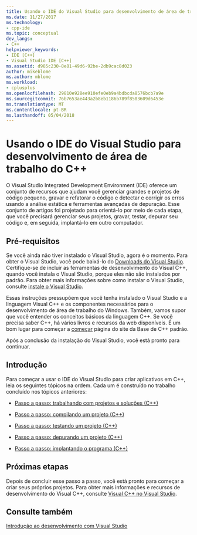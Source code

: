```yaml
---
title: Usando o IDE do Visual Studio para desenvolvimento de área de trabalho do C++ | Microsoft Docs
ms.date: 11/27/2017
ms.technology:
- cpp-ide
ms.topic: conceptual
dev_langs:
- C++
helpviewer_keywords:
- IDE [C++]
- Visual Studio IDE [C++]
ms.assetid: d985c230-8e81-49d6-92be-2db9cac8d023
author: mikeblome
ms.author: mblome
ms.workload:
- cplusplus
ms.openlocfilehash: 29810e928ee910efe0eb9a4bdbcda8576bcb7a9e
ms.sourcegitcommit: 76b7653ae443a2b8eb1186b789f8503609d6453e
ms.translationtype: MT
ms.contentlocale: pt-BR
ms.lasthandoff: 05/04/2018
---
```

# <a name="using-the-visual-studio-ide-for-c-desktop-development"></a>Usando o IDE do Visual Studio para desenvolvimento de área de trabalho do C++

O Visual Studio Integrated Development Environment (IDE) oferece um conjunto de recursos que ajudam você gerenciar grandes e projetos de código pequeno, gravar e refatorar o código e detectar e corrigir os erros usando a análise estática e ferramentas avançadas de depuração. Esse conjunto de artigos foi projetado para orientá-lo por meio de cada etapa, que você precisará gerenciar seus projetos, gravar, testar, depurar seu código e, em seguida, implantá-lo em outro computador.

## <a name="prerequisites"></a>Pré-requisitos

Se você ainda não tiver instalado o Visual Studio, agora é o momento. Para obter o Visual Studio, você pode baixá-lo do [Downloads do Visual Studio](http://www.visualstudio.com/downloads/download-visual-studio-vs.aspx). Certifique-se de incluir as ferramentas de desenvolvimento do Visual C++, quando você instala o Visual Studio, porque eles não são instalados por padrão. Para obter mais informações sobre como instalar o Visual Studio, consulte [instale o Visual Studio](/visualstudio/install/install-visual-studio).

Essas instruções pressupõem que você tenha instalado o Visual Studio e a linguagem Visual C++ e os componentes necessários para o desenvolvimento de área de trabalho do Windows. Também, vamos supor que você entender os conceitos básicos da linguagem C++. Se você precisa saber C++, há vários livros e recursos da web disponíveis. É um bom lugar para começar a [começar](https://isocpp.org/get-started) página do site da Base de C++ padrão.

Após a conclusão da instalação do Visual Studio, você está pronto para continuar.

## <a name="get-started"></a>Introdução

Para começar a usar o IDE do Visual Studio para criar aplicativos em C++, leia os seguintes tópicos na ordem. Cada um é construído no trabalho concluído nos tópicos anteriores:

- [Passo a passo: trabalhando com projetos e soluções (C++)](../ide/walkthrough-working-with-projects-and-solutions-cpp.md)

- [Passo a passo: compilando um projeto (C++)](../ide/walkthrough-building-a-project-cpp.md)

- [Passo a passo: testando um projeto (C++)](../ide/walkthrough-testing-a-project-cpp.md)

- [Passo a passo: depurando um projeto (C++)](../ide/walkthrough-debugging-a-project-cpp.md)

- [Passo a passo: implantando o programa (C++)](../ide/walkthrough-deploying-your-program-cpp.md)

## <a name="next-steps"></a>Próximas etapas

Depois de concluir esse passo a passo, você está pronto para começar a criar seus próprios projetos. Para obter mais informações e recursos de desenvolvimento do Visual C++, consulte [Visual C++ no Visual Studio](../visual-cpp-in-visual-studio.md).

## <a name="see-also"></a>Consulte também

[Introdução ao desenvolvimento com Visual Studio](/visualstudio/ide/get-started-developing-with-visual-studio)